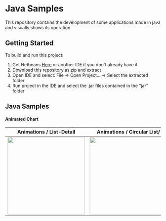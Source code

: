 # Java Samples

This repository contains the development of some applications made in java and visually shows its operation

## Getting Started

To build and run this project:
1. Get Netbeans [Here](http://archive.org/download/jdk-8u111-nb-8_2/) or another IDE if you don't already have it
2. Download this repository as zip and extract
3. Open IDE and select: File -> Open Project... -> Select the extracted folder
4. Run project in the IDE and select the .jar files contained in the "jar" folder

## Java Samples

#### Animated Chart

|Animations / List-Detail   | Animations / Circular List/ |
|--|--|
| <center> <img src="https://media.giphy.com/media/YrquS6qE7hXmAD82Bf/giphy.gif" width="250"> </center> | <center> <img src="https://media.giphy.com/media/iNwDIyUWQ9tDo10tJ6/giphy.gif" width="250"> </center>|
